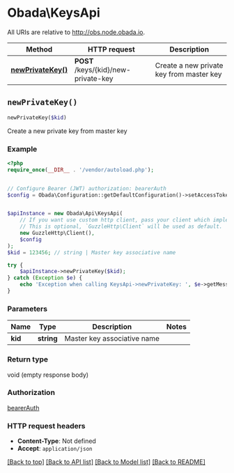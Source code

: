 # Obada\KeysApi

All URIs are relative to http://obs.node.obada.io.

Method | HTTP request | Description
------------- | ------------- | -------------
[**newPrivateKey()**](KeysApi.md#newPrivateKey) | **POST** /keys/{kid}/new-private-key | Create a new private key from master key


## `newPrivateKey()`

```php
newPrivateKey($kid)
```

Create a new private key from master key

### Example

```php
<?php
require_once(__DIR__ . '/vendor/autoload.php');


// Configure Bearer (JWT) authorization: bearerAuth
$config = Obada\Configuration::getDefaultConfiguration()->setAccessToken('YOUR_ACCESS_TOKEN');


$apiInstance = new Obada\Api\KeysApi(
    // If you want use custom http client, pass your client which implements `GuzzleHttp\ClientInterface`.
    // This is optional, `GuzzleHttp\Client` will be used as default.
    new GuzzleHttp\Client(),
    $config
);
$kid = 123456; // string | Master key associative name

try {
    $apiInstance->newPrivateKey($kid);
} catch (Exception $e) {
    echo 'Exception when calling KeysApi->newPrivateKey: ', $e->getMessage(), PHP_EOL;
}
```

### Parameters

Name | Type | Description  | Notes
------------- | ------------- | ------------- | -------------
 **kid** | **string**| Master key associative name |

### Return type

void (empty response body)

### Authorization

[bearerAuth](../../README.md#bearerAuth)

### HTTP request headers

- **Content-Type**: Not defined
- **Accept**: `application/json`

[[Back to top]](#) [[Back to API list]](../../README.md#endpoints)
[[Back to Model list]](../../README.md#models)
[[Back to README]](../../README.md)
